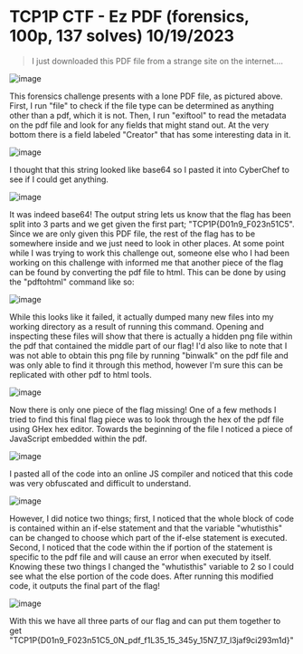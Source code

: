 # TCP1P CTF - Ez PDF (forensics, 100p, 137 solves) 10/19/2023

> I just downloaded this PDF file from a strange site on the internet....

![image](https://github.com/heathbar019/Writeups/assets/114100890/8bcd2697-b2fa-4192-b3d1-ff6afb77a031)

This forensics challenge presents with a lone PDF file, as pictured above. First, I run "file" to check if the file type can be determined as anything other than a pdf, which it is not. Then, I run "exiftool" to read the metadata on the pdf file and look for any fields that might stand out. At the very bottom there is a field labeled "Creator" that has some interesting data in it.

![image](https://github.com/heathbar019/Writeups/assets/114100890/b3933c04-3dd3-438a-b326-374311176df1)

I thought that this string looked like base64 so I pasted it into CyberChef to see if I could get anything.

![image](https://github.com/heathbar019/Writeups/assets/114100890/300ff315-04c8-456a-bb0e-2c3d45394a93)

It was indeed base64! The output string lets us know that the flag has been split into 3 parts and we get given the first part; "TCP1P{D01n9_F023n51C5". Since we are only given this PDF file, the rest of the flag has to be somewhere inside and we just need to look in other places. At some point while I was trying to work this challenge out, someone else who I had been working on this challenge with informed me that another piece of the flag can be found by converting the pdf file to html. This can be done by using the "pdftohtml" command like so:

![image](https://github.com/heathbar019/Writeups/assets/114100890/5f6e89f2-7bbd-4dcc-9f27-832f44ab62d1)

While this looks like it failed, it actually dumped many new files into my working directory as a result of running this command. Opening and inspecting these files will show that there is actually a hidden png file within the pdf that contained the middle part of our flag! I'd also like to note that I was not able to obtain this png file by running "binwalk" on the pdf file and was only able to find it through this method, however I'm sure this can be replicated with other pdf to html tools.

![image](https://github.com/heathbar019/Writeups/assets/114100890/636de2d6-24c9-46eb-9aa5-5d3a9db03ffc)

Now there is only one piece of the flag missing! One of a few methods I tried to find this final flag piece was to look through the hex of the pdf file using GHex hex editor. Towards the beginning of the file I noticed a piece of JavaScript embedded within the pdf.

![image](https://github.com/heathbar019/Writeups/assets/114100890/1387f3a8-694b-44fb-a29d-f9b232b0b294)

I pasted all of the code into an online JS compiler and noticed that this code was very obfuscated and difficult to understand.

![image](https://github.com/heathbar019/Writeups/assets/114100890/ab47be14-9c03-411a-85a9-e963cb7f8aba)

However, I did notice two things; first, I noticed that the whole block of code is contained within an if-else statement and that the variable "whutisthis" can be changed to choose which part of the if-else statement is executed. Second, I noticed that the code within the if portion of the statement is specific to the pdf file and will cause an error when executed by itself. Knowing these two things I changed the "whutisthis" variable to 2 so I could see what the else portion of the code does. After running this modified code, it outputs the final part of the flag!

![image](https://github.com/heathbar019/Writeups/assets/114100890/7beb4c0b-4b84-45c4-b383-4613f073c006)

With this we have all three parts of our flag and can put them together to get "TCP1P{D01n9_F023n51C5_0N_pdf_f1L35_15_345y_15N7_17_l3jaf9ci293m1d}"
